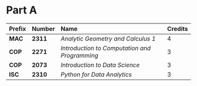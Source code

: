 # Part A
| Prefix        | Number         | Name                                          | Credits         |
| :-------------| :------------- | :---------------------------------------------| :---------------|
| **MAC**       | **2311**       | _Analytic Geometry and Calculus 1_            | 4               |
| **COP**       | **2271**       | _Introduction to Computation and Programming_ | 3               |
| **COP**       | **2073**       | _Introduction to Data Science_                | 3               |
| **ISC**       | **2310**       | _Python for Data Analytics_                   | 3               |


